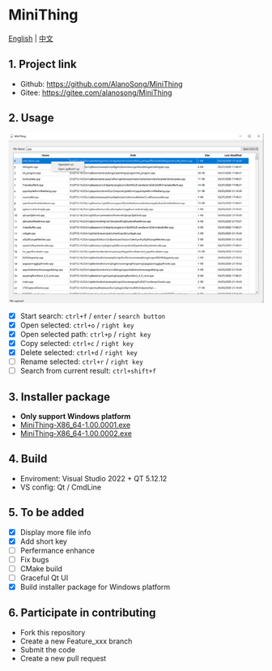 # MiniThing

[English](./README.md) | [中文](./README-CN.md)

## 1. Project link
- Github: https://github.com/AlanoSong/MiniThing
- Gitee: https://gitee.com/alanosong/MiniThing

## 2. Usage
![Usage](./Docs/Pictures/Usage.png)

- [x] Start search: `ctrl+f` / `enter` / `search button`
- [x] Open selected: `ctrl+o` / `right key`
- [x] Open selected path: `ctrl+p` / `right key`
- [x] Copy selected: `ctrl+c` / `right key`
- [x] Delete selected: `ctrl+d` / `right key`
- [ ] Rename selected: `ctrl+r` / `right key`
- [ ] Search from current result: `ctrl+shift+f`

## 3. Installer package

- **Only support Windows platform**
- [MiniThing-X86_64-1.00.0001.exe](./Installer/Windows/MiniThing-X86_64-1.00.0001.exe)
- [MiniThing-X86_64-1.00.0002.exe](./Installer/Windows/MiniThing-X86_64-1.00.0002.exe)

## 4. Build
- Enviroment: Visual Studio 2022 + QT 5.12.12
- VS config: Qt / CmdLine

## 5. To be added
- [x] Display more file info
- [x] Add short key
- [ ] Perfermance enhance
- [ ] Fix bugs
- [ ] CMake build
- [ ] Graceful Qt UI
- [x] Build installer package for Windows platform

## 6. Participate in contributing
- Fork this repository
- Create a new Feature_xxx branch
- Submit the code
- Create a new pull request
